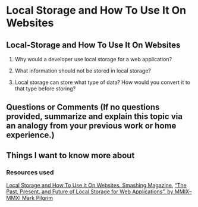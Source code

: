 # Local Storage and How To Use It On Websites

## Local-Storage and How To Use It On Websites

1. Why would a developer use local storage for a web application?

2. What information should not be stored in local storage?

3. Local storage can store what type of data? How would you convert it to that type before storing?


## Questions or Comments (If no questions provided, summarize and explain this topic via an analogy from your previous work or home experience.)

## Things I want to know more about

### Resources used

[Local Storage and How To Use It On Websites. Smashing Magazine](https://www.smashingmagazine.com/2010/10/local-storage-and-how-to-use-it/),
[“The Past, Present, and Future of Local Storage for Web Applications”. by MMIX–MMXI Mark Pilgrim](https://diveinto.html5doctor.com/storage.html)
